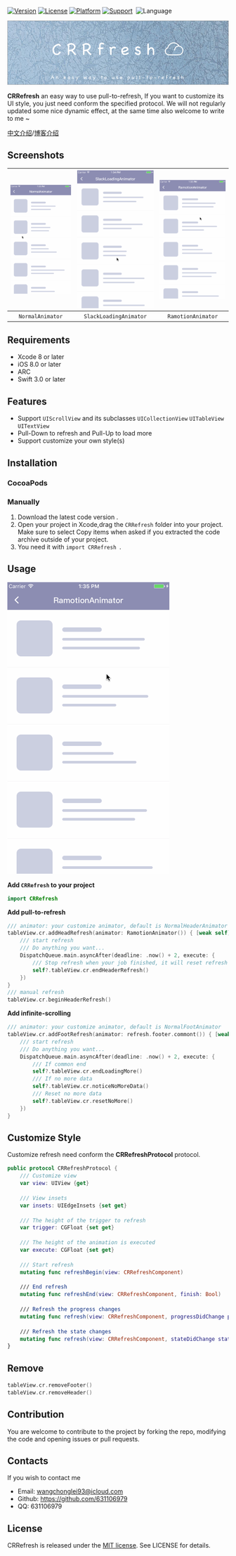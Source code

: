 [![Version](https://img.shields.io/cocoapods/v/WCLShineButton.svg?style=flat)](http://cocoapods.org/pods/WCLShineButton)
[![License](https://img.shields.io/cocoapods/l/WCLShineButton.svg?style=flat)](http://cocoapods.org/pods/WCLShineButton)
[![Platform](https://img.shields.io/cocoapods/p/WCLShineButton.svg?style=flat)](http://cocoapods.org/pods/WCLShineButton)
[![Support](https://img.shields.io/badge/support-iOS%208%2B%20-blue.svg?style=flat)](https://www.apple.com/nl/ios/) 
![Language](https://img.shields.io/badge/Language-%20swift%20%20-blue.svg)

![](CRRefresh.png)

**CRRefresh** an easy way to use pull-to-refresh, If you want to customize its UI style, you just need conform the specified protocol. We will not regularly updated some nice dynamic effect, at the same time also welcome to write to me ~

[中文介绍](README_ZH.md)/[博客介绍]()

## Screenshots

| ![](CRRefresh1.gif) |  ![](CRRefresh2.gif)   | ![](CRRefresh3.gif) |
| :-----------------: | :--------------------: | :-----------------: |
|  `NormalAnimator`   | `SlackLoadingAnimator` | `RamotionAnimator`  |

## Requirements

- Xcode 8 or later
- iOS 8.0 or later
- ARC
- Swift 3.0 or later

## Features

- Support `UIScrollView` and its subclasses `UICollectionView` `UITableView` `UITextView`
- Pull-Down to refresh and Pull-Up to load more
- Support customize your own style(s)

## Installation

### CocoaPods



### Manually

1. Download the latest code version .
2. Open your project in Xcode,drag the `CRRefresh` folder into your project. Make sure to select Copy items when asked if you extracted the code archive outside of your project.
3. You need it with `import CRRefresh `.

## Usage

![](CRRefresh3.gif)

**Add `CRRefresh` to your project**

```swift
import CRRefresh
```

**Add pull-to-refresh**

```swift
/// animator: your customize animator, default is NormalHeaderAnimator
tableView.cr.addHeadRefresh(animator: RamotionAnimator()) { [weak self] in
    /// start refresh
    /// Do anything you want...
    DispatchQueue.main.asyncAfter(deadline: .now() + 2, execute: {
        /// Stop refresh when your job finished, it will reset refresh footer if completion is true
        self?.tableView.cr.endHeaderRefresh()
    })
}
/// manual refresh
tableView.cr.beginHeaderRefresh()
```

**Add infinite-scrolling**

```swift
/// animator: your customize animator, default is NormalFootAnimator
tableView.cr.addFootRefresh(animator: refresh.footer.commont()) { [weak self] in
    /// start refresh
    /// Do anything you want...
    DispatchQueue.main.asyncAfter(deadline: .now() + 2, execute: {
        /// If common end
        self?.tableView.cr.endLoadingMore()
        /// If no more data
        self?.tableView.cr.noticeNoMoreData()
		/// Reset no more data
		self?.tableView.cr.resetNoMore()
    })
}
```

## Customize Style

Customize refresh need conform the **CRRefreshProtocol**  protocol.

```swift
public protocol CRRefreshProtocol {
    /// Customize view
    var view: UIView {get}
    
    /// View insets
    var insets: UIEdgeInsets {set get}
    
    /// The height of the trigger to refresh
    var trigger: CGFloat {set get}
    
    /// The height of the animation is executed
    var execute: CGFloat {set get}
    
    /// Start refresh
    mutating func refreshBegin(view: CRRefreshComponent)
    
    /// End refresh
    mutating func refreshEnd(view: CRRefreshComponent, finish: Bool)
    
    /// Refresh the progress changes
    mutating func refresh(view: CRRefreshComponent, progressDidChange progress: CGFloat)
    
    /// Refresh the state changes
    mutating func refresh(view: CRRefreshComponent, stateDidChange state: CRRefreshState)
}
```

## Remove

```swift
tableView.cr.removeFooter()
tableView.cr.removeHeader()
```

## Contribution

You are welcome to contribute to the project by forking the repo, modifying the code and opening issues or pull requests.

## Contacts

If you wish to contact me

- Email: wangchonglei93@icloud.com
- Github: https://github.com/631106979
- QQ: 631106979

## License

CRRefresh is released under the [MIT license](LICENSE). See LICENSE for details.

